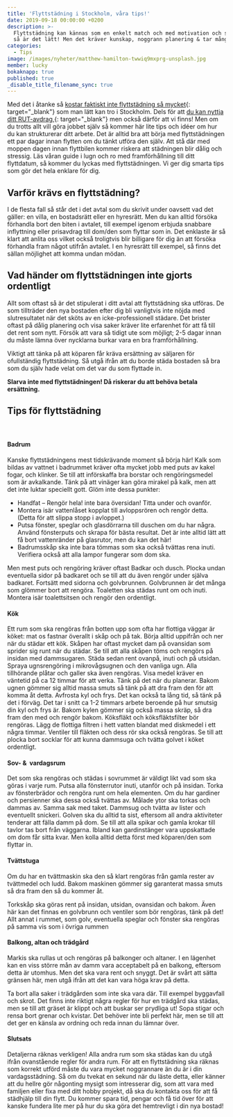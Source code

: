 ```yaml
---
title: 'Flyttstädning i Stockholm, våra tips!'
date: 2019-09-18 00:00:00 +0200
description: >-
  Flyttstädning kan kännas som en enkelt match och med motivation och struktur,
  så är det lätt! Men det kräver kunskap, noggrann planering & tar många timmar.
categories:
  - Tips
image: /images/nyheter/matthew-hamilton-twwiq9mxprg-unsplash.jpg
member: lucky
bokaknapp: true
published: true
_disable_title_filename_sync: true
---
```


Med det i &aring;tanke s&aring; [kostar faktiskt inte flyttst&auml;dning s&aring; mycket](/privat/flyttstadning/){: target="_blank"} som man l&auml;tt kan tro i Stockholm. Dels för att [du kan nyttja ditt RUT-avdrag,](/vanliga-fragor/#rut-avdrag){: target="_blank"} men ocks&aring; d&auml;rför att vi finns\! Men om du trotts allt vill göra jobbet sj&auml;lv s&aring; kommer h&auml;r lite tips och id&eacute;er om hur du kan strukturerar ditt arbete. Det &auml;r alltid bra att börja med flyttst&auml;dningen ett par dagar innan flytten om du t&auml;nkt utföra den sj&auml;lv. Att st&aring; d&auml;r med moppen dagen innan flyttbilen kommer riskera att st&auml;dningen blir d&aring;lig och stressig. L&auml;s v&aring;ran guide i lugn och ro med framförh&aring;llning till ditt flyttdatum, s&aring; kommer du lyckas med flyttst&auml;dningen. Vi ger dig smarta tips som gör det hela enklare för dig.

## Varför kr&auml;vs en flyttst&auml;dning?

I de flesta fall s&aring; st&aring;r det i det avtal som du skrivit under oavsett vad det g&auml;ller: en villa, en bostadsr&auml;tt eller en hyresr&auml;tt. Men du kan alltid försöka förhandla bort den biten i avtalet, till exempel igenom erbjuda snabbare inflyttning eller prisavdrag till dom/den som flyttar som in. Det enklaste &auml;r s&aring; klart att anlita oss vilket ocks&aring; troligtvis blir billigare för dig &auml;n att försöka förhandla fram n&aring;got utifr&aring;n avtalet. I en hyresr&auml;tt till exempel, s&aring; finns det s&auml;llan möjlighet att komma undan mödan.

## Vad h&auml;nder om flyttst&auml;dningen inte gjorts ordentligt

Allt som oftast s&aring; &auml;r det stipulerat i ditt avtal att flyttst&auml;dning ska utföras. De som tilltr&auml;der den nya bostaden efter dig bli vanligtvis inte nöjda med slutresultatet n&auml;r det sköts av en icke-professionell st&auml;dare. Det brister oftast p&aring; d&aring;lig planering och visa saker kr&auml;ver lite erfarenhet för att f&aring; till det rent som nytt. Försök att vara s&aring; tidigt ute som möjligt; 2-5 dagar innan du m&aring;ste l&auml;mna över nycklarna burkar vara en bra framförh&aring;llning.

Viktigt att t&auml;nka p&aring; att köparen f&aring;r kr&auml;va ers&auml;ttning av s&auml;ljaren för ofullst&auml;ndig flyttst&auml;dning. S&aring; utg&aring; ifr&aring;n att du borde st&auml;da bostaden s&aring; bra som du sj&auml;lv hade velat om det var du som flyttade in.

**Slarva inte med flyttst&auml;dningen\! D&aring; riskerar du att behöva betala ers&auml;ttning.**

## Tips för flyttst&auml;dning

#### &nbsp;

#### Badrum

Kanske flyttst&auml;dningens mest tidskr&auml;vande moment s&aring; börja h&auml;r\! Kalk som bildas av vattnet i badrummet kr&auml;ver ofta mycket jobb med puts av kakel fogar, och klinker. Se till att införskaffa bra borstar och rengöringsmedel som &auml;r avkalkande. T&auml;nk p&aring; att vin&auml;ger kan göra mirakel p&aring; kalk, men att det inte luktar speciellt gott. Glöm inte dessa punkter:

* Handfat – Rengör hela\! inte bara översidan\! Titta under och ovanför.
* Montera is&auml;r vattenl&aring;set kopplat till avloppsrören och rengör detta. (Detta för att slippa stopp i avloppet.)
* Putsa fönster, speglar och glasdörrarna till duschen om du har n&aring;gra. Anv&auml;nd fönsterputs och skrapa för b&auml;sta resultat. Det &auml;r inte alltid l&auml;tt att f&aring; bort vattenr&auml;nder p&aring; glasrutor, men du kan det h&auml;r\!
* Badrumssk&aring;p ska inte bara tömmas som ska ocks&aring; tv&auml;ttas rena inuti. Verifiera ocks&aring; att alla lampor fungerar som dom ska.

Men mest puts och rengöring kr&auml;ver oftast Badkar och dusch. Plocka undan eventuella sidor p&aring; badkaret och se till att du &auml;ven rengör under sj&auml;lva badkaret. Forts&auml;tt med sidorna och golvbrunnen. Golvbrunnen &auml;r det m&aring;nga som glömmer bort att rengöra. Toaletten ska st&auml;das runt om och inuti. Montera is&auml;r toalettsitsen och rengör den ordentligt.

#### Kök

Ett rum som ska rengöras fr&aring;n botten upp som ofta har flottiga v&auml;ggar &auml;r köket: mat os fastnar överallt i sk&aring;p och p&aring; tak. Börja alltid uppifr&aring;n och ner n&auml;r du st&auml;dar ett kök. Sk&aring;pen har oftast mycket dam p&aring; ovansidan som sprider sig runt n&auml;r du st&auml;dar. Se till att alla sk&aring;pen töms och rengörs p&aring; insidan med dammsugaren. St&auml;da sedan rent ovanp&aring;, inuti och p&aring; utsidan. Spraya ugnsrengöring i mikrov&aring;gsugnen och den vanliga ugn. Alla tillhörande pl&aring;tar och galler ska &auml;ven rengöras. Visa medel kr&auml;ver en v&auml;ntetid p&aring; ca 12 timmar för att verka. T&auml;nk p&aring; det n&auml;r du planerar. Bakom ugnen gömmer sig alltid massa smuts s&aring; t&auml;nk p&aring; att dra fram den för att komma &aring;t detta. Avfrosta kyl och frys. Det kan ocks&aring; ta l&aring;ng tid, s&aring; t&auml;nk p&aring; det i förv&auml;g. Det tar i snitt ca 1-2 timmars arbete beroende p&aring; hur smutsig din kyl och frys &auml;r. Bakom kylen gömmer sig ocks&aring; massa skr&auml;p, s&aring; dra fram den med och rengör bakom. Köksfl&auml;kt och köksfl&auml;ktsfilter bör rengöras. L&auml;gg de flottiga filtren i hett vatten blandat med diskmedel i ett n&aring;gra timmar. Ventiler till fl&auml;kten och dess rör ska ocks&aring; rengöras. Se till att plocka bort socklar för att kunna dammsuga och tv&auml;tta golvet i köket ordentligt.

#### Sov- &&nbsp; vardagsrum

Det som ska rengöras och st&auml;das i sovrummet &auml;r v&auml;ldigt likt vad som ska göras i varje rum. Putsa alla fönsterrutor inuti, utanför och p&aring; insidan. Torka av fönsterbr&auml;dor och rengöra runt om hela elementen. Om du har gardiner och persienner ska dessa ocks&aring; tv&auml;ttas av. M&aring;lade ytor ska torkas och dammas av. Samma sak med taket. Dammsug och tv&auml;tta av lister och eventuellt snickeri. Golven ska du alltid ta sist, eftersom all andra aktiviteter tenderar att f&auml;lla damm p&aring; dom. Se till att alla spikar och gamla krokar till tavlor tas bort fr&aring;n v&auml;ggarna. Ibland kan gardinst&auml;nger vara uppskattade om dom f&aring;r sitta kvar. Men kolla alltid detta först med köparen/den som flyttar in.

#### Tv&auml;ttstuga

Om du har en tv&auml;ttmaskin ska den s&aring; klart rengöras fr&aring;n gamla rester av tv&auml;ttmedel och ludd. Bakom maskinen gömmer sig garanterat massa smuts s&aring; dra fram den s&aring; du kommer &aring;t.

Torksk&aring;p ska göras rent p&aring; insidan, utsidan, ovansidan och bakom. &Auml;ven h&auml;r kan det finnas en golvbrunn och ventiler som bör rengöras, t&auml;nk p&aring; det\! Allt annat i rummet, som golv, eventuella speglar och fönster ska rengöras p&aring; samma vis som i övriga rummen

#### Balkong, altan och tr&auml;dg&aring;rd

Markis ska rullas ut och rengöras p&aring; balkonger och altaner. I en l&auml;genhet kan en viss större m&aring;n av damm vara acceptabelt p&aring; en balkong, eftersom detta &auml;r utomhus. Men det ska vara rent och snyggt. Det &auml;r sv&aring;rt att s&auml;tta gr&auml;nsen h&auml;r, men utg&aring; ifr&aring;n att det kan vara höga krav p&aring; detta.

Ta bort alla saker i tr&auml;dg&aring;rden som inte ska vara d&auml;r. Till exempel byggavfall och skrot. Det finns inte riktigt n&aring;gra regler för hur en tr&auml;dg&aring;rd ska st&auml;das, men se till att gr&auml;set &auml;r klippt och att buskar ser prydliga ut\! Sopa stigar och rensa bort grenar och kvistar. Det behöver inte bli perfekt h&auml;r, men se till att det ger en k&auml;nsla av ordning och reda innan du l&auml;mnar över.

#### Slutsats

Detaljerna r&auml;knas verkligen\! Alla andra rum som ska st&auml;das kan du utg&aring; ifr&aring;n ovanst&aring;ende regler för andra rum. För att en flyttst&auml;dning ska r&auml;knas som korrekt utförd m&aring;ste du vara mycket noggrannare &auml;n du &auml;r i din vardagsst&auml;dning. S&aring; om du tvekat en sekund n&auml;r du l&auml;ste detta, eller k&auml;nner att du hellre gör n&aring;gonting mysigt som intresserar dig, som att vara med familjen eller fixa med ditt hobby projekt, d&aring; ska du kontakta oss för att f&aring; st&auml;dhj&auml;lp till din flytt. Du kommer spara tid, pengar och f&aring; tid över för att kanske fundera lite mer p&aring; hur du ska göra det hemtrevligt i din nya bostad\!

&nbsp;